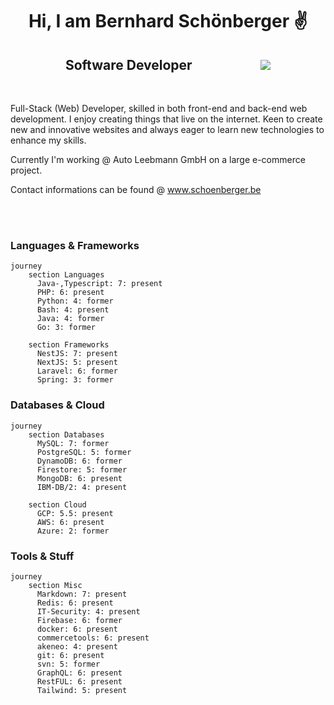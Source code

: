 <h1 align='center'> Hi, I am Bernhard Schönberger ✌️</h1>
<h2 align='center'>Software Developer&nbsp;&nbsp;&nbsp;&nbsp;&nbsp;&nbsp;&nbsp;&nbsp;&nbsp;&nbsp;&nbsp;&nbsp;&nbsp;&nbsp;&nbsp;&nbsp;&nbsp;&nbsp;&nbsp;&nbsp;&nbsp;&nbsp;<img src="https://komarev.com/ghpvc/?username=schoenbergerb" /></h2>

<br />

<p>
Full-Stack (Web) Developer, skilled in both front-end and back-end web development. I enjoy creating things that live on the internet. Keen to create new and innovative websites and always eager to learn new technologies to enhance my skills.
</p>
<p>
Currently I'm working @ Auto Leebmann GmbH on a large e-commerce project.
</p>

Contact informations can be found @ <a href="https://www.schoenberger.be" target="_blank">www.schoenberger.be</a> 

<br />
<br />

### Languages & Frameworks
```mermaid
journey
    section Languages
      Java-,Typescript: 7: present
      PHP: 6: present
      Python: 4: former
      Bash: 4: present
      Java: 4: former
      Go: 3: former

    section Frameworks
      NestJS: 7: present
      NextJS: 5: present
      Laravel: 6: former
      Spring: 3: former

```

### Databases & Cloud
```mermaid
journey
    section Databases
      MySQL: 7: former
      PostgreSQL: 5: former
      DynamoDB: 6: former
      Firestore: 5: former
      MongoDB: 6: present
      IBM-DB/2: 4: present

    section Cloud
      GCP: 5.5: present
      AWS: 6: present
      Azure: 2: former
```


### Tools & Stuff
```mermaid
journey
    section Misc
      Markdown: 7: present
      Redis: 6: present
      IT-Security: 4: present
      Firebase: 6: former
      docker: 6: present
      commercetools: 6: present
      akeneo: 4: present
      git: 6: present
      svn: 5: former
      GraphQL: 6: present
      RestFUL: 6: present
      Tailwind: 5: present
```
